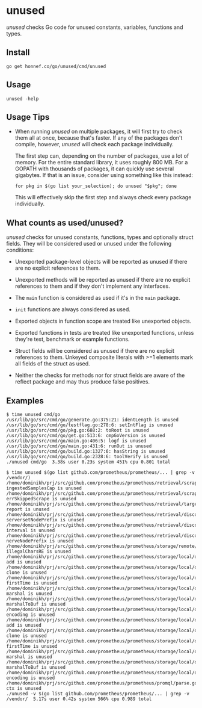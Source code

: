 # unused

_unused_ checks Go code for unused constants, variables, functions and
types.

## Install

	go get honnef.co/go/unused/cmd/unused

## Usage

	unused -help

## Usage Tips

- When running _unused_ on multiple packages, it will first try to
  check them all at once, because that's faster. If any of the
  packages don't compile, however, _unused_ will check each package
  individually.

  The first step can, depending on the number of packages, use a lot
  of memory. For the entire standard library, it uses roughly 800 MB.
  For a GOPATH with thousands of packages, it can quickly use several
  gigabytes. If that is an issue, consider using something like this
  instead:

  ```
  for pkg in $(go list your_selection); do unused "$pkg"; done
  ```

  This will effectively skip the first step and always check every
  package individually.

## What counts as used/unused?

_unused_ checks for unused constants, functions, types and optionally
struct fields. They will be considered used or unused under the
following conditions:

- Unexported package-level objects will be reported as unused if there
  are no explicit references to them.

- Unexported methods will be reported as unused if there are no
  explicit references to them and if they don't implement any
  interfaces.

- The `main` function is considered as used if it's in the `main`
  package.

- `init` functions are always considered as used.

- Exported objects in function scope are treated like unexported
  objects.

- Exported functions in tests are treated like unexported functions,
  unless they're test, benchmark or example functions.

- Struct fields will be considered as unused if there are no explicit
  references to them. Unkeyed composite literals with >=1 elements
  mark all fields of the struct as used.

- Neither the checks for methods nor for struct fields are aware of
  the reflect package and may thus produce false positives.

## Examples

```
$ time unused cmd/go
/usr/lib/go/src/cmd/go/generate.go:375:21: identLength is unused
/usr/lib/go/src/cmd/go/testflag.go:278:6: setIntFlag is unused
/usr/lib/go/src/cmd/go/pkg.go:688:2: toRoot is unused
/usr/lib/go/src/cmd/go/get.go:513:6: cmpGoVersion is unused
/usr/lib/go/src/cmd/go/main.go:406:5: logf is unused
/usr/lib/go/src/cmd/go/main.go:431:6: runOut is unused
/usr/lib/go/src/cmd/go/build.go:1327:6: hasString is unused
/usr/lib/go/src/cmd/go/build.go:2328:6: toolVerify is unused
./unused cmd/go  3.38s user 0.23s system 451% cpu 0.801 total
```

```
$ time unused $(go list github.com/prometheus/prometheus/... | grep -v /vendor/)
/home/dominikh/prj/src/github.com/prometheus/prometheus/retrieval/scrape.go:41:2: ingestedSamplesCap is unused
/home/dominikh/prj/src/github.com/prometheus/prometheus/retrieval/scrape.go:49:2: errSkippedScrape is unused
/home/dominikh/prj/src/github.com/prometheus/prometheus/retrieval/target.go:186:18: report is unused
/home/dominikh/prj/src/github.com/prometheus/prometheus/retrieval/discovery/serverset.go:33:2: serversetNodePrefix is unused
/home/dominikh/prj/src/github.com/prometheus/prometheus/retrieval/discovery/dns.go:39:2: interval is unused
/home/dominikh/prj/src/github.com/prometheus/prometheus/retrieval/discovery/nerve.go:31:2: nerveNodePrefix is unused
/home/dominikh/prj/src/github.com/prometheus/prometheus/storage/remote/opentsdb/client.go:40:2: illegalCharsRE is unused
/home/dominikh/prj/src/github.com/prometheus/prometheus/storage/local/doubledelta.go:86:34: add is unused
/home/dominikh/prj/src/github.com/prometheus/prometheus/storage/local/doubledelta.go:197:34: clone is unused
/home/dominikh/prj/src/github.com/prometheus/prometheus/storage/local/doubledelta.go:204:34: firstTime is unused
/home/dominikh/prj/src/github.com/prometheus/prometheus/storage/local/doubledelta.go:224:34: marshal is unused
/home/dominikh/prj/src/github.com/prometheus/prometheus/storage/local/doubledelta.go:241:34: marshalToBuf is unused
/home/dominikh/prj/src/github.com/prometheus/prometheus/storage/local/doubledelta.go:281:34: encoding is unused
/home/dominikh/prj/src/github.com/prometheus/prometheus/storage/local/delta.go:79:28: add is unused
/home/dominikh/prj/src/github.com/prometheus/prometheus/storage/local/delta.go:191:28: clone is unused
/home/dominikh/prj/src/github.com/prometheus/prometheus/storage/local/delta.go:198:28: firstTime is unused
/home/dominikh/prj/src/github.com/prometheus/prometheus/storage/local/delta.go:216:28: marshal is unused
/home/dominikh/prj/src/github.com/prometheus/prometheus/storage/local/delta.go:233:28: marshalToBuf is unused
/home/dominikh/prj/src/github.com/prometheus/prometheus/storage/local/delta.go:273:28: encoding is unused
/home/dominikh/prj/src/github.com/prometheus/prometheus/promql/parse.go:968:8: ctx is unused
./unused -v $(go list github.com/prometheus/prometheus/... | grep -v /vendor/  5.17s user 0.42s system 566% cpu 0.989 total
```
